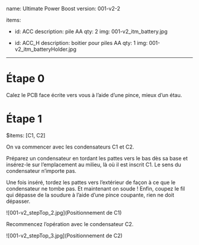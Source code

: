 name: Ultimate Power Boost
version: 001-v2-2

items:
  - id: ACC
    description: pile AA
    qty: 2
    img: 001-v2_itm_battery.jpg

  - id: ACC_H
    description: boitier pour piles AA
    qty: 1
    img: 001-v2_itm_batteryHolder.jpg
    

---

# Étape 0

Calez le PCB face écrite vers vous à l’aide d’une pince, mieux d’un
étau.

# Étape 1

$items: [C1, C2]

On va commencer avec les condensateurs C1 et C2.

Préparez un condensateur en tordant les pattes vers le bas dès sa base
et insérez-le sur l’emplacement au milieu, là où il est inscrit C1. Le
sens du condensateur n’importe pas.

Une fois inséré, tordez les pattes vers l’extérieur de façon à ce que le
condensateur ne tombe pas. Et maintenant on soude ! Enfin, coupez le fil
qui dépasse de la soudure à l’aide d’une pince coupante, rien ne doit
dépasser.

![001-v2_stepTop_2.jpg](Positionnement de C1)

Recommencez l’opération avec le condensateur C2.

![001-v2_stepTop_3.jpg](Positionnement de C2)
